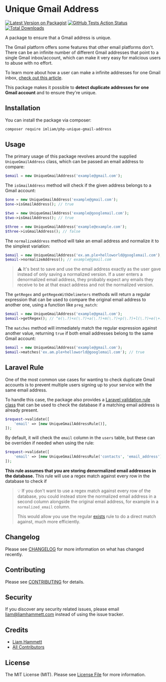 # Unique Gmail Address

[![Latest Version on Packagist](https://img.shields.io/packagist/v/imliam/php-unique-gmail-address.svg)](https://packagist.org/packages/imliam/php-unique-gmail-address)
[![GitHub Tests Action Status](https://img.shields.io/github/workflow/status/imliam/php-unique-gmail-address/Tests?label=tests)](https://github.com/imliam/php-unique-gmail-address/actions?query=workflow%3ATests)
[![Total Downloads](https://img.shields.io/packagist/dt/imliam/php-unique-gmail-address.svg)](https://packagist.org/packages/imliam/php-unique-gmail-address)

A package to ensure that a Gmail address is unique.

The Gmail platform offers some features that other email platforms don't. There can be an infinite number of different Gmail addresses that point to a single Gmail inbox/account, which can make it very easy for malicious users to abuse with no effort.

To learn more about how a user can make a infinite addresses for one Gmail inbox, [check out this article](https://liamhammett.com/make-infinite-gmail-addresses-for-one-inbox-nqoVprjX).

This package makes it possible to **detect duplicate addresses for one Gmail account** and to ensure they're unique.

## Installation

You can install the package via composer:

```bash
composer require imliam/php-unique-gmail-address
```

## Usage

The primary usage of this package revolves around the supplied `UniqueGmailAddress` class, which can be passed an email address to compare:

``` php
$email = new UniqueGmailAddress('example@gmail.com');
```

The `isGmailAddress` method will check if the given address belongs to a Gmail account:

``` php
$one = new UniqueGmailAddress('example@gmail.com');
$one->isGmailAddress(); // true

$two = new UniqueGmailAddress('example@googlemail.com');
$two->isGmailAddress(); // true

$three = new UniqueGmailAddress('example@example.com');
$three->isGmailAddress(); // false
```

The `normalizeAddress` method will take an email address and normalize it to the simplest variation:

```php
$email = new UniqueGmailAddress('ex.am.ple+helloworld@googlemail.com');
$email->normalizeAddress(); // example@gmail.com
```

> ⚠️ It's best to save and use the email address exactly as the user gave instead of only saving a normalized version. If a user enters a denormalized email address, they probably expect any emails they receive to be at that exact address and not the normalized version.

The `getRegex` and `getRegexWithDelimeters` methods will return a regular expression that can be used to compare the original email address to another one, using a function like `preg_match`:

```php
$email = new UniqueGmailAddress('example@gmail.com');
$email->getRegex(); // ^e(\.?)+x(\.?)+a(\.?)+m(\.?)+p(\.?)+l(\.?)+e(\+.*)?\@(gmail|googlemail).com$
```

The `matches` method will immediately match the regular expression against another value, returning `true` if both email addresses belong to the same Gmail account:

```php
$email = new UniqueGmailAddress('example@gmail.com');
$email->matches('ex.am.ple+helloworld@googlemail.com'); // true
```

## Laravel Rule

One of the most common use cases for wanting to check duplicate Gmail accounts is to prevent multiple users signing up to your service with the same email address.

To handle this case, the package also provides a [Laravel validation rule class](https://laravel.com/docs/master/validation) that can be used to check the database if a matching email address is already present.

```php
$request->validate([
    'email' => [new UniqueGmailAddressRule()],
]);
```

By default, it will check the `email` column in the `users` table, but these can be overriden if needed when using the rule:

```php
$request->validate([
    'email' => [new UniqueGmailAddressRule('contacts', 'email_address')],
]);
```

**This rule assumes that you are storing denormalized email addresses in the database.** This rule will use a regex match against every row in the database to check if 

> 💡 If you don't want to use a regex match against every row of the database, you could instead store the normalized email address in a second column alongside the original email address, for example in a `normalized_email` column.
> 
> This would allow you use the regular [exists](https://laravel.com/docs/master/validation#rule-exists) rule to do a direct match against, much more efficiently.

## Changelog

Please see [CHANGELOG](CHANGELOG.md) for more information on what has changed recently.

## Contributing

Please see [CONTRIBUTING](.github/CONTRIBUTING.md) for details.

## Security

If you discover any security related issues, please email liam@liamhammett.com instead of using the issue tracker.

## Credits

- [Liam Hammett](https://github.com/ImLiam)
- [All Contributors](../../contributors)

## License

The MIT License (MIT). Please see [License File](LICENSE.md) for more information.
